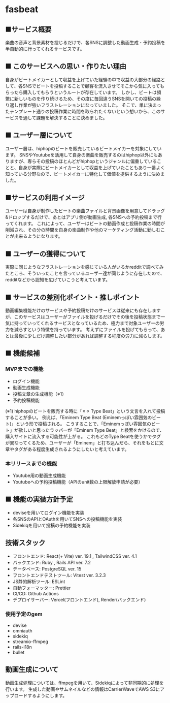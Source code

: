 # fasbeat
## ■サービス概要
楽曲の音声と背景素材を投じるだけで、各SNSに調整した動画生成・予約投稿を半自動的に行ってくれるサービスです。


## ■ このサービスへの思い・作りたい理由
自身がビートメイカーとして収益を上げていた経験の中で収益の大部分の経路として、各SNSでビートを投稿することで顧客を流入させてそこから気に入ってもらったら購入してもらうというルートが存在しています。
しかし、ビートは頻繁に新しいものを作り続けるため、その度に毎回違うSNSを開いての投稿の繰り返し作業が強いフラストレーションになっていました。
そこで、単に決まったテンプレート通りの投稿作業に時間を取られたくないという想いから、このサービスを通して課題を解決することに決めました。

## ■ ユーザー層について
ユーザー層は、hiphopのビートを販売しているビートメイカーを対象にしています。
SNSやYoutubeを活用して自身の楽曲を販売するのはhiphop以外にもありますが、専らその投稿のほとんどがhiphopというジャンルに偏重していることと、自身が実際にビートメイカーとして収益を上げていたこともあり一番よく知っている分野なので、ビートメイカーに特化して価値を提供するように決めました。

## ■サービスの利用イメージ
ユーザーは自身が制作したビートの楽曲ファイルと背景画像を用意してドラッグ&ドロップするだけで、あとはアプリ側が動画生成, 各SNSへの予約投稿まで行ってくれます。
これによって、ユーザーはビートの動画作成と投稿作業の時間が削減され、その分の時間を自身の楽曲制作や他のマーケティング活動に勤しむことが出来るようになります。


## ■ ユーザーの獲得について
実際に同じようなフラストレーションを感じている人がいるかredditで調べてみたところ、そういったことを言っているユーザー達が同じように存在したので、redditなどから認知を広げていこうと考えています。

## ■ サービスの差別化ポイント・推しポイント
動画編集機能だけのサービスや予約投稿だけのサービスは従来にも存在しますが、このサービスはユーザーがファイルを投げるだけでその後を投稿状態まで一気に持っていってくれるサービスとなっているため、極力まで対象ユーザーの労力を減らすという特徴を持っています。
考えずにファイルを投げてもらって、あとは最後に少しだけ調整したい部分があれば調整する程度の労力に減らします。

## ■ 機能候補
### MVPまでの機能
- ログイン機能
- 動画生成機能
- 投稿文章の生成機能（※1）
- 予約投稿機能

(※1) hiphopのビートを販売する時に「⚪︎⚪︎ Type Beat」という文言を入れて投稿することが多い。 例えば、「Eminem Type Beat (Eminemっぽい雰囲気のビート)」という形で投稿される。 こうすることで、「Eminemっぽい雰囲気のビート」が欲しいと思ったラッパーが「Eminem Type Beat」と検索をかけるので、購入サイトに流入する可能性が上がる。 これもどのType Beatを使うかでタグが異なってくるため、ユーザーが「Eminem」と打ち込んだら、それをもとに文章やタグがある程度生成されるようにしたいと考えています。

### 本リリースまでの機能
- Youtube用の動画生成機能
- Youtubeへの予約投稿機能（APIのunit数の上限解放申請が必要）


## ■ 機能の実装方針予定
- deviseを用いてログイン機能を実装
- 各SNSのAPIとOAuthを用いてSNSへの投稿機能を実装
- Sidekiqを用いて投稿の予約機能を実装

## 技術スタック
- フロントエンド: React(+ Vite) ver. 19.1 , TailwindCSS ver. 4.1
- バックエンド: Ruby , Rails API ver. 7.2
- データベース: PostgreSQL ver. 15
- フロントエンドテストツール: Vitest ver. 3.2.3
- JS静的解析ツール: ESLint
- 自動フォーマッター: Prettier
- CI/CD: Github Actions
- デプロイサーバー: Vercel(フロントエンド), Render(バックエンド)

### 使用予定のgem
- devise
- omniauth
- sidekiq
- streamio-ffmpeg
- rails-i18n
- bullet

## 動画生成について
動画生成処理については、ffmpegを用いて、Sidekiqによって非同期的に処理を行います。
生成した動画やサムネイルなどの情報はCarrierWaveでAWS S3にアップロードするようにします。
